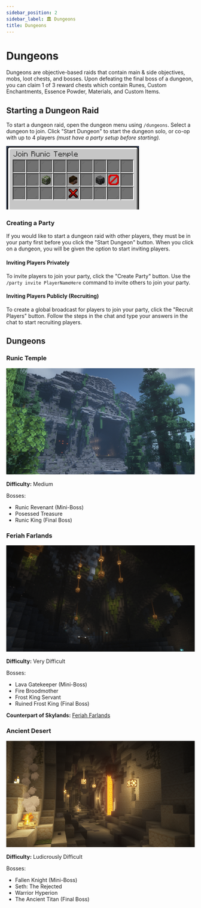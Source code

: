 ```yaml
---
sidebar_position: 2
sidebar_label: 🏛️ Dungeons
title: Dungeons
---
```


# Dungeons

Dungeons are objective-based raids that contain main & side objectives, mobs, loot chests, and bosses. Upon defeating the final boss of a dungeon, you can claim 1 of 3 reward chests which contain Runes, Custom Enchantments, Essence Powder, Materials, and Custom Items.

## Starting a Dungeon Raid

To start a dungeon raid, open the dungeon menu using `/dungeons`. Select a dungeon to join. Click "Start Dungeon" to start the dungeon solo, or co-op with up to 4 players _(must have a party setup before starting)._

![Arena Party](./img/join_dungeon.png)
### Creating a Party
If you would like to start a dungeon raid with other players, they must be in your party first before you click the "Start Dungeon" button. When you click on a dungeon, you will be given the option to start inviting players.

#### Inviting Players Privately
To invite players to join your party, click the "Create Party" button. Use the `/party invite PlayerNameHere` command to invite others to join your party.

#### Inviting Players Publicly (Recruiting)
To create a global broadcast for players to join your party, click the "Recruit Players" button. Follow the steps in the chat and type your answers in the chat to start recruiting players.

## Dungeons

### Runic Temple
![Runic Temple](./img/runictemple.png)

**Difficulty:** Medium

Bosses:
- Runic Revenant (Mini-Boss)
- Posessed Treasure
- Runic King (Final Boss)

### Feriah Farlands
![Feriah Caverns](./img/feriahcaverns.png)

**Difficulty:** Very Difficult

Bosses:
- Lava Gatekeeper (Mini-Boss)
- Fire Broodmother
- Frost King Servant
- Ruined Frost King (Final Boss)

**Counterpart of Skylands:** [Feriah Farlands](skylands.md/#feriah-farlands)

### Ancient Desert
![Ancient Desert](./img/ancientdesert.png)

**Difficulty:** Ludicrously Difficult

Bosses:
- Fallen Knight (Mini-Boss)
- Seth: The Rejected
- Warrior Hyperion
- The Ancient Titan (Final Boss)